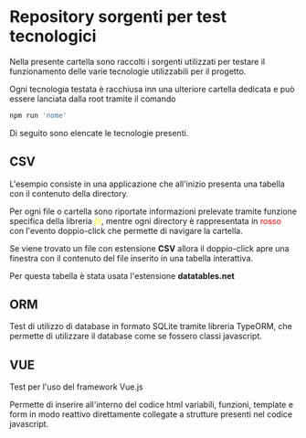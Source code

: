 # Repository sorgenti per test tecnologici
Nella presente cartella sono raccolti i sorgenti utilizzati per testare il funzionamento delle varie tecnologie utilizzabili per il progetto.

Ogni tecnologia testata è racchiusa inn una ulteriore cartella dedicata e può essere lanciata dalla root tramite il comando

``` bash
npm run 'nome'
```

Di seguito sono elencate le tecnologie presenti.

## CSV
L'esempio consiste in una applicazione che all'inizio presenta una tabella con il contenuto della directory. 

Per ogni file o cartella sono riportate informazioni prelevate tramite funzione specifica della libreria <span style="color:yellow">*fs*</span>, mentre ogni directory è rappresentata in <span style="color:red">rosso</span> con l'evento doppio-click che permette di navigare la cartella.

Se viene trovato un file con estensione **CSV** allora il doppio-click apre una finestra con il contenuto del file inserito in una tabella interattiva. 

Per questa tabella è stata usata l'estensione __datatables.net__

## ORM
Test di utilizzo di database in formato SQLite tramite libreria TypeORM, che permette di utilizzare il database come se fossero classi javascript.

## VUE
Test per l'uso del framework Vue.js

Permette di inserire all'interno del codice html variabili, funzioni, template e form in modo reattivo direttamente collegate a strutture presenti nel codice javascript. 